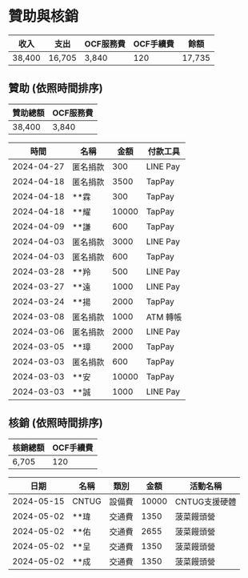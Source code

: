 # 贊助與核銷

|收入|支出|OCF服務費|OCF手續費|餘額|
|-|-|-|-|-|
|38,400|16,705|3,840|120|17,735

## 贊助 (依照時間排序)

|贊助總額|OCF服務費|
|-|-|
|38,400|3,840|

|時間|名稱|金額|付款工具|
|-|-|-|-|
|2024-04-27|匿名捐款|300|LINE Pay|
|2024-04-18|匿名捐款|3500|TapPay|
|2024-04-18|**霖|300|TapPay|
|2024-04-18|**耀|10000|TapPay|
|2024-04-09|**謙|600|TapPay|
|2024-04-03|匿名捐款|3000|LINE Pay|
|2024-04-03|匿名捐款|600|TapPay|
|2024-03-28|**羚|500|LINE Pay|
|2024-03-27|**遠|1000|LINE Pay|
|2024-03-24|**揚|2000|TapPay|
|2024-03-08|匿名捐款|1000|ATM 轉帳|
|2024-03-06|匿名捐款|2000|LINE Pay|
|2024-03-05|**璋|2000|TapPay|
|2024-03-03|匿名捐款|600|TapPay|
|2024-03-03|**安|10000|TapPay|
|2024-03-03|**誠|1000|LINE Pay|

## 核銷 (依照時間排序)

|核銷總額|OCF手續費|
|-|-|
|6,705|120|

|日期|名稱|類別|金額|活動名稱|
|-|-|-|-|-|
|2024-05-15|CNTUG|設備費|10000|CNTUG支援硬體|
|2024-05-02|**瑋|交通費|1350|菠菜饅頭營|
|2024-05-02|**佑|交通費|2655|菠菜饅頭營|
|2024-05-02|**呈|交通費|1350|菠菜饅頭營|
|2024-05-02|**成|交通費|1350|菠菜饅頭營|
